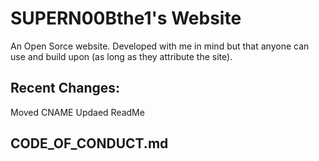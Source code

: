 # SUPERN00Bthe1's Website
An Open Sorce website. Developed with me in mind but that anyone can use and build upon (as long as they attribute the site).

## Recent Changes:
Moved CNAME
Updaed ReadMe

## CODE_OF_CONDUCT.md
